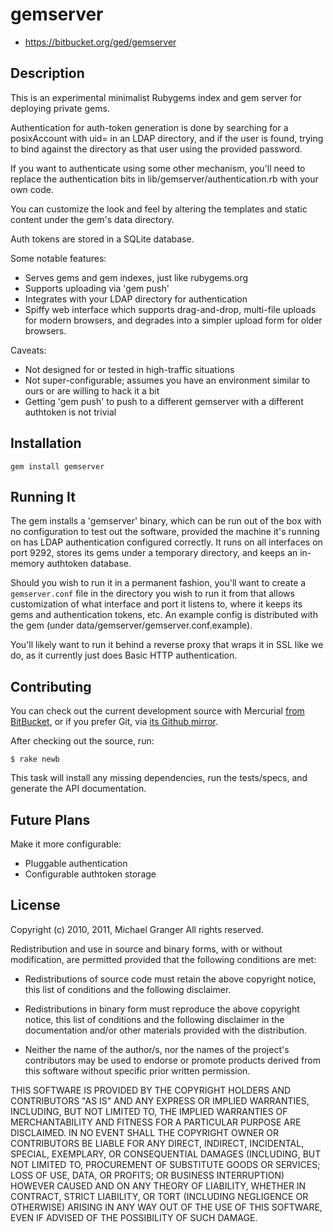 # gemserver

* https://bitbucket.org/ged/gemserver

## Description

This is an experimental minimalist Rubygems index and gem server for deploying
private gems.

Authentication for auth-token generation is done by searching for a
posixAccount with uid=<username> in an LDAP directory, and if the user is
found, trying to bind against the directory as that user using the provided
password.

If you want to authenticate using some other mechanism, you'll need to replace
the authentication bits in lib/gemserver/authentication.rb with your own code.

You can customize the look and feel by altering the templates and static
content under the gem's data directory.

Auth tokens are stored in a SQLite database.

Some notable features:

* Serves gems and gem indexes, just like rubygems.org
* Supports uploading via 'gem push'
* Integrates with your LDAP directory for authentication
* Spiffy web interface which supports drag-and-drop, multi-file uploads for 
  modern browsers, and degrades into a simpler upload form for older browsers.

Caveats:

* Not designed for or tested in high-traffic situations
* Not super-configurable; assumes you have an environment similar to ours or 
  are willing to hack it a bit
* Getting 'gem push' to push to a different gemserver with a different 
  authtoken is not trivial


## Installation

    gem install gemserver


## Running It

The gem installs a 'gemserver' binary, which can be run out of the box with no
configuration to test out the software, provided the machine it's running on
has LDAP authentication configured correctly. It runs on all interfaces on
port 9292, stores its gems under a temporary directory, and keeps an in-memory
authtoken database.

Should you wish to run it in a permanent fashion, you'll want to create a
`gemserver.conf` file in the directory you wish to run it from that allows
customization of what interface and port it listens to, where it keeps its
gems and authentication tokens, etc. An example config is distributed with the
gem (under data/gemserver/gemserver.conf.example).

You'll likely want to run it behind a reverse proxy that wraps it in SSL like
we do, as it currently just does Basic HTTP authentication.


## Contributing

You can check out the current development source with Mercurial 
[from BitBucket][bitbucket], or if you prefer Git, via 
[its Github mirror][github].

After checking out the source, run:

	$ rake newb

This task will install any missing dependencies, run the tests/specs, and
generate the API documentation.


## Future Plans

Make it more configurable:

* Pluggable authentication
* Configurable authtoken storage


## License

Copyright (c) 2010, 2011, Michael Granger
All rights reserved.

Redistribution and use in source and binary forms, with or without
modification, are permitted provided that the following conditions are met:

* Redistributions of source code must retain the above copyright notice,
  this list of conditions and the following disclaimer.

* Redistributions in binary form must reproduce the above copyright notice,
  this list of conditions and the following disclaimer in the documentation
  and/or other materials provided with the distribution.

* Neither the name of the author/s, nor the names of the project's
  contributors may be used to endorse or promote products derived from this
  software without specific prior written permission.

THIS SOFTWARE IS PROVIDED BY THE COPYRIGHT HOLDERS AND CONTRIBUTORS "AS IS"
AND ANY EXPRESS OR IMPLIED WARRANTIES, INCLUDING, BUT NOT LIMITED TO, THE
IMPLIED WARRANTIES OF MERCHANTABILITY AND FITNESS FOR A PARTICULAR PURPOSE ARE
DISCLAIMED. IN NO EVENT SHALL THE COPYRIGHT OWNER OR CONTRIBUTORS BE LIABLE
FOR ANY DIRECT, INDIRECT, INCIDENTAL, SPECIAL, EXEMPLARY, OR CONSEQUENTIAL
DAMAGES (INCLUDING, BUT NOT LIMITED TO, PROCUREMENT OF SUBSTITUTE GOODS OR
SERVICES; LOSS OF USE, DATA, OR PROFITS; OR BUSINESS INTERRUPTION) HOWEVER
CAUSED AND ON ANY THEORY OF LIABILITY, WHETHER IN CONTRACT, STRICT LIABILITY,
OR TORT (INCLUDING NEGLIGENCE OR OTHERWISE) ARISING IN ANY WAY OUT OF THE USE
OF THIS SOFTWARE, EVEN IF ADVISED OF THE POSSIBILITY OF SUCH DAMAGE.


[bitbucket]: https://bitbucket.org/ged/gemserver
[github]: https://github.com/ged/gemserver


